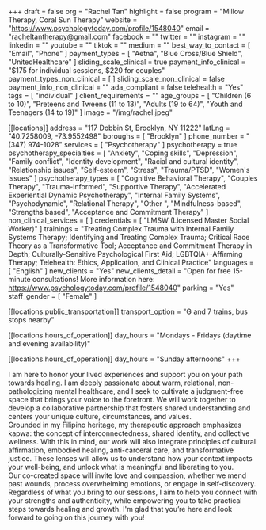 +++
draft = false
org = "Rachel Tan"
highlight = false
program = "Millow Therapy, Coral Sun Therapy"
website = "https://www.psychologytoday.com/profile/1548040"
email = "racheltantherapy@gmail.com"
facebook = ""
twitter = ""
instagram = ""
linkedin = ""
youtube = ""
tiktok = ""
medium = ""
best_way_to_contact = [ "Email", "Phone" ]
payment_types = [ "Aetna", "Blue Cross/Blue Shield", "UnitedHealthcare" ]
sliding_scale_clinical = true
payment_info_clinical = "$175 for individual sessions, $220 for couples"
payment_types_non_clinical = [ ]
sliding_scale_non_clinical = false
payment_info_non_clinical = ""
ada_compliant = false
telehealth = "Yes"
tags = [ "individual" ]
client_requirements = ""
age_groups = [
  "Children (6 to 10)",
  "Preteens and Tweens (11 to 13)",
  "Adults (19 to 64)",
  "Youth and Teenagers (14 to 19)"
]
image = "/img/rachel.jpeg"

[[locations]]
address = "117 Dobbin St, Brooklyn, NY 11222"
latLng = "40.7258009, -73.9552498"
boroughs = [ "Brooklyn" ]
phone_number = "(347) 974-1028"
services = [ "Psychotherapy" ]
psychotherapy = true
psychotherapy_specialties = [
  "Anxiety",
  "Coping skills",
  "Depression",
  "Family conflict",
  "Identity development",
  "Racial and cultural identity",
  "Relationship issues",
  "Self-esteem",
  "Stress",
  "Trauma/PTSD",
  "Women's issues"
]
psychotherapy_types = [
  "Cognitive Behavioral Therapy",
  "Couples Therapy",
  "Trauma-informed",
  "Supportive Therapy",
  "Accelerated Experiential Dynamic Psychotherapy",
  "Internal Family Systems",
  "Psychodynamic",
  "Relational Therapy",
  "Other ",
  "Mindfulness-based",
  "Strengths based",
  "Acceptance and Commitment Therapy"
]
non_clinical_services = [ ]
credentials = [ "LMSW (Licensed Master Social Worker)" ]
trainings = "Treating Complex Trauma with Internal Family Systems Therapy; Identifying and Treating Complex Trauma; Critical Race Theory as a Transformative Tool; Acceptance and Commitment Therapy in Depth; Culturally-Sensitive Psychological First Aid; LGBTQIA+-Affirming Therapy; Telehealth: Ethics, Application, and Clinical Practice"
languages = [ "English" ]
new_clients = "Yes"
new_clients_detail = "Open for free 15-minute consultations! More information here: https://www.psychologytoday.com/profile/1548040"
parking = "Yes"
staff_gender = [ "Female" ]

  [[locations.public_transportation]]
  transport_option = "G and 7 trains, bus stops nearby"

  [[locations.hours_of_operation]]
  day_hours = "Mondays - Fridays (daytime and evening availability)"

  [[locations.hours_of_operation]]
  day_hours = "Sunday afternoons"
+++


I am here to honor your lived experiences and support you on your path towards healing. I am deeply passionate about warm, relational, non-pathologizing mental healthcare, and I seek to cultivate a judgment-free space that brings your voice to the forefront. We will work together to develop a collaborative partnership that fosters shared understanding and centers your unique culture, circumstances, and values. <br>
Grounded in my Filipino heritage, my therapeutic approach emphasizes kapwa: the concept of interconnectedness, shared identity, and collective wellness. With this in mind, our work will also integrate principles of cultural affirmation, embodied healing, anti-carceral care, and transformative justice. These lenses will allow us to understand how your context impacts your well-being, and unlock what is meaningful and liberating to you. <br>
Our co-created space will invite love and compassion, whether we mend past wounds, process overwhelming emotions, or engage in self-discovery. Regardless of what you bring to our sessions, I aim to help you connect with your strengths and authenticity, while empowering you to take practical steps towards healing and growth. I'm glad that you’re here and look forward to going on this journey with you! <br>

